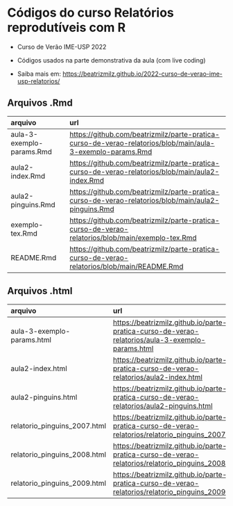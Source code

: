 
<!-- README.md is generated from README.Rmd. Please edit that file -->

# Códigos do curso Relatórios reprodutíveis com R

-   Curso de Verão IME-USP 2022

-   Códigos usados na parte demonstrativa da aula (com live coding)

-   Saiba mais em:
    <https://beatrizmilz.github.io/2022-curso-de-verao-ime-usp-relatorios/>

## Arquivos .Rmd

| arquivo                   | url                                                                                                          |
|:--------------------------|:-------------------------------------------------------------------------------------------------------------|
| aula-3-exemplo-params.Rmd | <https://github.com/beatrizmilz/parte-pratica-curso-de-verao-relatorios/blob/main/aula-3-exemplo-params.Rmd> |
| aula2-index.Rmd           | <https://github.com/beatrizmilz/parte-pratica-curso-de-verao-relatorios/blob/main/aula2-index.Rmd>           |
| aula2-pinguins.Rmd        | <https://github.com/beatrizmilz/parte-pratica-curso-de-verao-relatorios/blob/main/aula2-pinguins.Rmd>        |
| exemplo-tex.Rmd           | <https://github.com/beatrizmilz/parte-pratica-curso-de-verao-relatorios/blob/main/exemplo-tex.Rmd>           |
| README.Rmd                | <https://github.com/beatrizmilz/parte-pratica-curso-de-verao-relatorios/blob/main/README.Rmd>                |

## Arquivos .html

| arquivo                      | url                                                                                                  |
|:-----------------------------|:-----------------------------------------------------------------------------------------------------|
| aula-3-exemplo-params.html   | <https://beatrizmilz.github.io/parte-pratica-curso-de-verao-relatorios/aula-3-exemplo-params.html>   |
| aula2-index.html             | <https://beatrizmilz.github.io/parte-pratica-curso-de-verao-relatorios/aula2-index.html>             |
| aula2-pinguins.html          | <https://beatrizmilz.github.io/parte-pratica-curso-de-verao-relatorios/aula2-pinguins.html>          |
| relatorio_pinguins_2007.html | <https://beatrizmilz.github.io/parte-pratica-curso-de-verao-relatorios/relatorio_pinguins_2007.html> |
| relatorio_pinguins_2008.html | <https://beatrizmilz.github.io/parte-pratica-curso-de-verao-relatorios/relatorio_pinguins_2008.html> |
| relatorio_pinguins_2009.html | <https://beatrizmilz.github.io/parte-pratica-curso-de-verao-relatorios/relatorio_pinguins_2009.html> |
